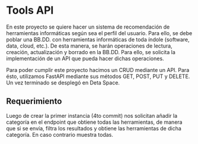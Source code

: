 # Tools API

En este proyecto se quiere hacer un sistema de recomendación de herramientas informáticas según sea el perfil del usuario.
Para ello, se debe poblar una BB.DD. con herramientas informáticas de toda índole (software, data, cloud, etc.).
De esta manera, se harán operaciones de lectura, creación, actualización y borrado en la BB.DD. Para ello, se solicita la 
implementación de un API que pueda hacer dichas operaciones.

Para poder cumplir este proyecto hacimos un CRUD mediante un API. Para ésto, utilizamos FastAPI mediante sus
métodos GET, POST, PUT y DELETE. Un vez terminado se desplegó en Deta Space.

## Requerimiento
Luego de crear la primer instancia (4to commit) nos solicitan añadir la categoría en el endpoint que obtiene todas las 
herramientas, de manera que si se envía, filtra los resultados y obtiene las herramientas de dicha categoría. En caso 
contrario muestra todas.